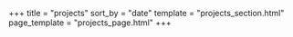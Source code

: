 +++
title = "projects"
sort_by = "date"
template = "projects_section.html"
page_template = "projects_page.html"
+++
